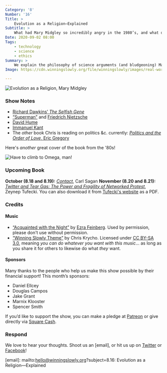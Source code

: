 ```yaml
---
Category: '8'
Number: '16'
Title: >
    Evolution as a Religion—Explained
Subtitle: >
    What had Mary Midgley so incredibly angry in the 1980’s, and what did she do about it?
Date: 2020-09-02 08:00
Tags:
    - technology
    - science
    - ethics
Summary: >
    We explain the philosophy of science arguments (and bludgeoning) Mary Midgley makes, including her beefs with Dawkins, Nietzsche, and Hume.
Image: https://cdn.winningslowly.org/file/winningslowly/images/real-world-of-technology.jpg

---
```


![[<cite>Evolution as a Religion</cite>](https://www.alibris.com/search/books/isbn/9780415278331), Mary Midgley](https://cdn.winningslowly.org/file/winningslowly/images/evolution-as-a-religion.jpg)

### Show Notes

- [Richard Dawkins’ <cite>The Selfish Gene</cite>](https://www.alibris.com/search/books/isbn/9780198788607)
- [“Superman”](https://en.m.wikipedia.org/wiki/Übermensch) and [Friedrich Nietzsche](https://en.m.wikipedia.org/wiki/Friedrich_Nietzsche)
- [David Hume](https://en.m.wikipedia.org/wiki/David_Hume)
- [Immanuel Kant](https://en.m.wikipedia.org/wiki/Immanuel_Kant)
- The *other* book Chris is reading on politics &c. currently: [<cite>Politics and the Order of Love</cite>, Eric Gregory](https://www.alibris.com/search/books/isbn/9780226307510)

Here's *another* great cover of the book from the '80s!

![Have to climb to Omega, man!](https://cdn.winningslowly.org/file/winningslowly/images/evolution-as-a-religion-alt.jpg)

### Upcoming Book

<b>October (8.18 and 8.19):</b> [<cite>Contact</cite>](https://www.alibris.com/Contact-Carl-Sagan/book/1307274), Carl Sagan
<b>November (8.20 and 8.21):</b> [<cite>Twitter and Tear Gas: The Power and Fragility of Networked Protest</cite>](https://www.alibris.com/booksearch?keyword=twitter+and+tear+gas&mtype=B&hs.x=0&hs.y=0), Zeynep Tufecki. You can also download it from [Tufecki's website](https://www.twitterandteargas.org/downloads/twitter-and-tear-gas-by-zeynep-tufekci.pdf) as a PDF.

### Credits

#### Music

- [“Acquainted with the Night”](https://ezrafeinberg.bandcamp.com/track/acquainted-with-the-night) by [Ezra Feinberg](https://ezrafeinberg.bandcamp.com/). Used by permission, please don't use without permission.
- [“Winning Slowly Theme”](https://soundcloud.com/chriskrycho/winning-slowly) by Chris Krycho. Licensed under [CC BY-SA 3.0](https://creativecommons.org/licenses/by-sa/3.0/), meaning *you can do whatever you want with this music*… as long as you share it for others to likewise do what *they* want.

#### Sponsors

Many thanks to the people who help us make this show possible by their financial support! This month’s sponsors:

- Daniel Ellcey
- Douglas Campos
- Jake Grant
- Marnix Klooster
- Spencer Smith

If you’d like to support the show, you can make a pledge at <a href='https://www.patreon.com/winningslowly' rel='payment'>Patreon</a> or give directly via [Square Cash](https://cash.me/$winningslowly).

### Respond

We love to hear your thoughts. Shoot us an [email], or hit us up on [Twitter](https://www.twitter.com/winningslowly) or [Facebook](https://www.facebook.com/winningslowlypodcast)!

[email]: mailto:hello@winningslowly.org?subject=8.16: Evolution as a Religion—Explained
